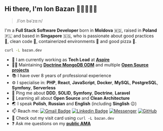 ## Hi there, I'm Ion Bazan 👋🏻👨🏻‍💻

> /iˈon bəˈzɑːn/

I'm a **Full Stack Software Developer** born in **Moldova** 🇲🇩, raised in **Poland** 🇵🇱 and based in **Singapore** 🇸🇬, who is passionate about good practices 📖, clean code 🧹, containerized environments 🐋 and good pizza 🍕.

```sh
curl -L bazan.dev
```

 - 🏢 I am currently working as **Tech Lead** at [**Aspire**](https://aspireapp.com/)
 - 👨‍💻 Maintaining [**Doctrine MongoDB ODM**](https://github.com/doctrine/mongodb-odm) and multiple [**Open Source projects**](https://github.com/IonBazan?tab=repositories&q=&type=source&language=&sort=stargazers)
 - 📚 I have over 8 years of professional experience
 - ⚙️ I specialise in: **PHP**, **React**, **JavaScript**, **Docker**, **MySQL**, **PostgreSQL**, **Symfony**, **Serverless**
 - 💬 Ping me about **DDD**, **SOLID**, **Symfony**, **Doctrine**, **Laravel**
 - 🌱 Learning all about **Open Source** and **Clean Architecture**
 - 🌏 I speak **Polish**, **Russian** and **English** (including **Singlish** 😉)
 - 📫 Reach me: [![Gmail Badge](https://img.shields.io/badge/-ion.bazan@gmail.com-D14836?style=flat&logo=Gmail&logoColor=white)](mailto:ion.bazan@gmail.com "Connect via Email")
 [![Linkedin Badge](https://img.shields.io/badge/-Ion%20Bazan-0077B5?style=flat&logo=Linkedin&logoColor=white)](https://www.linkedin.com/in/ion-bazan/ "Connect on LinkedIn")
 [![Messenger ](https://img.shields.io/badge/-bazan.ion-0078FF?style=flat&logo=Messenger&logoColor=white)](https://m.me/bazan.ion "Connect on Facebook")
 [![GitHub](https://img.shields.io/badge/-IonBazan-181717?style=flat&logo=github)](https://github.com/IonBazan "Connect via GitHub")
 - 📇 Check out my visit card using `curl -L bazan.dev`
 - ❓ Ask me questions on my **[public AMA](https://github.com/IonBazan/IonBazan/issues)**
